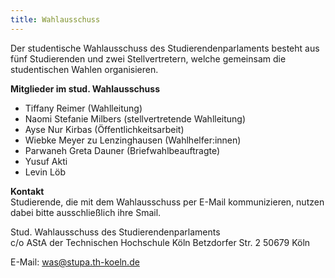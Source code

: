 ```yaml
---
title: Wahlausschuss
---
```


Der studentische Wahlausschuss des Studierendenparlaments besteht aus fünf Studierenden und zwei Stellvertretern, welche gemeinsam die studentischen Wahlen organisieren.

**Mitglieder im stud. Wahlausschuss**

- Tiffany Reimer (Wahlleitung)
- Naomi Stefanie Milbers (stellvertretende Wahlleitung)
- Ayse Nur Kirbas (Öffentlichkeitsarbeit)
- Wiebke Meyer zu Lenzinghausen (Wahlhelfer:innen)
- Parwaneh Greta Dauner (Briefwahlbeauftragte)
- Yusuf Akti
- Levin Löb

**Kontakt**  
Studierende, die mit dem Wahlausschuss per E-Mail kommunizieren, nutzen dabei bitte ausschließlich ihre Smail.

Stud. Wahlausschuss des Studierendenparlaments  
c/o AStA der Technischen Hochschule Köln
Betzdorfer Str. 2
50679 Köln

E-Mail: was@stupa.th-koeln.de
